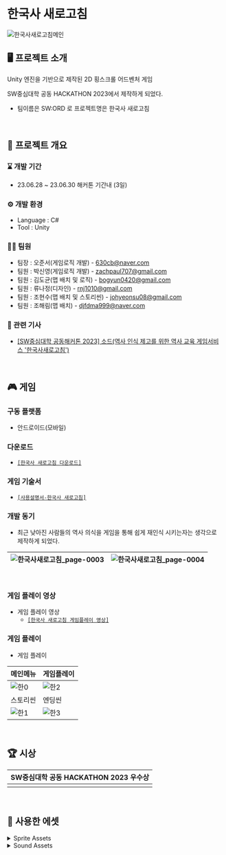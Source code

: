 
# 한국사 새로고침


![한국사새로고침메인](https://github.com/zachpaul7/Conquering_the_Universe_Alone/assets/60610390/40d49322-a5ac-4863-9d4f-185544771493)
<br/>

## 🖥 프로젝트 소개
Unity 엔진을 기반으로 제작된 2D 횡스크롤 어드벤처 게임

SW중심대학 공동 HACKATHON 2023에서 제작하게 되었다. 
 - 팀이름은 SW:ORD 로 프로젝트명은 한국사 새로고침
<br/>

## 📢 프로젝트 개요
### ⌛ 개발 기간
- 23.06.28 ~ 23.06.30 해커톤 기간내 (3일)

### ⚙ 개발 환경
- Language : C#
- Tool : Unity

### 👩‍💻 팀원
- 팀장 : 오준서(게임로직 개발) - 630cb@naver.com
- 팀원 : 박신영(게임로직 개발) - zachpaul707@gmail.com
- 팀원 : 김도균(맵 배치 및 로직) - bogyun0420@gmail.com
- 팀원 : 류나정(디자인) - rnj1010@gmail.com
- 팀원 : 조현수(맵 배치 및 스토리씬) - johyeonsu08@gmail.com
- 팀원 : 조해림(맵 배치) - djfdma999@naver.com

### 🎤 관련 기사
- [[SW중심대학 공동해커톤 2023] 소드(역사 인식 제고를 위한 역사 교육 게임서비스 '한국사새로고침')](https://www.swuniv.kr/540522002/?q=YToxOntzOjEyOiJrZXl3b3JkX3R5cGUiO3M6MzoiYWxsIjt9&bmode=view&idx=16848119&t=board)

<br/>

## 🎮 게임
### 구동 플랫폼 
- 안드로이드(모바일)

### 다운로드
- [```[한국사 새로고침 다운로드]```](https://drive.google.com/file/d/1iYR1XKL40q9eGClYF31LF_TV4f4eMfwh/view?usp=drive_link)

### 게임 기술서
- [```[사용설명서-한국사 새로고침]```](https://drive.google.com/file/d/1llRuHy0xQjvjzFEqB4ZznF2j7diB028A/view?usp=drive_link)
  
### 개발 동기
 - 최근 낮아진 사람들의 역사 의식을 게임을 통해 쉽게 재인식 시키는자는 생각으로 제작하게 되었다.
   
|![한국사새로고침_page-0003](https://github.com/zachpaul7/Conquering_the_Universe_Alone/assets/60610390/70df37fc-569e-4379-a1f0-eae6098c70ec)|![한국사새로고침_page-0004](https://github.com/zachpaul7/Conquering_the_Universe_Alone/assets/60610390/ae2e70dc-4ee5-4d4b-b317-a3cea6e2b4ac)|
|------|---|
<br/>

### 게임 플레이 영상
- 게임 플레이 영상
  - [```[한국사 새로고침 게임플레이 영상]```]([https://drive.google.com/file/d/1llRuHy0xQjvjzFEqB4ZznF2j7diB028A/view?usp=drive_link](https://drive.google.com/file/d/1BnIbWBd6cL5npPdvqQrUmOgPrKxAYe3Q/view?usp=drive_link))

### 게임 플레이
- 게임 플레이
  
|메인메뉴|게임플레이|
|---|---|
|![한0](https://github.com/zachpaul7/Conquering_the_Universe_Alone/assets/60610390/2d243d78-258c-45a9-9496-4674aabd2499)|![한2](https://github.com/zachpaul7/Conquering_the_Universe_Alone/assets/60610390/9ff766b2-2d7e-4bbd-ac3c-bf2f36d23b2a)|
|스토리씬|엔딩씬| 
|![한1](https://github.com/zachpaul7/Conquering_the_Universe_Alone/assets/60610390/47c3b3dd-06b8-412b-b860-fb472a74bc64)|![한3](https://github.com/zachpaul7/Conquering_the_Universe_Alone/assets/60610390/b5d17fdc-4913-4634-8528-f801cd2ecd0e)|
<br/>

## 🏆 시상
|SW중심대학 공동 HACKATHON 2023 **우수상**|
|---|
||
<br/>

## 🛒 사용한 에셋

<details>
  <summary>Sprite Assets</summary>
[Pixel Art Platformer](https://assetstore.unity.com/packages/2d/environments/pixel-art-platformer-village-props-166114/) <br/>
[Sunny Land](https://assetstore.unity.com/packages/2d/characters/sunny-land-103349) <br/>
[Medieval pixel art asset FREE](https://assetstore.unity.com/packages/2d/environments/medieval-pixel-art-asset-free-130131) <br/>
[Free- Adventure Pack – Grassland](https://anokolisa.itch.io/basic-140-tiles-grassland-and-mines) <br/>
[GUNNER – ANIMATED CHARACTER](https://secrethideout.itch.io/team-wars-platformer-battle) <br/>
[Fire_Warrior](https://dreamir.itch.io/fire-warrior) <br/>
[FREE-2D Pixel Art Character Asser Pack](https://zegley.itch.io/2d-platformermetroidvania-asset-pack) <br/>
Logic - [Dotween](https://assetstore.unity.com) <br/>
Font - "Neo둥근모" and"NeoDunggeunmo" / Copyright © 2017-2022, Eunbin Jeong (Dalgona.) project-neodgm@dalgona.dev <br/>
</details>

<details>
  <summary>Sound Assets</summary>
[Echoes Of War](https://filmmusic.io/song/11091-echoes-of-war) <br/>
[Preparing The Epic War](https://filmmusic.io/song/6351-preparing-the-epic-war/) <br/>
[シャキーン3](https://soundeffect-lab.info/sound/anime/) <br/>
[爆発1](https://soundeffect-lab.info/sound/anime) <br/>
[男衆「喝！」](https://soundeffect-lab.info/sound/anime) <br/>
[男衆「オウ！」](https://soundeffect-lab.info/sound/anime) <br/>
https://drive.google.com/drive/folders/1dQh4YkQQxPgPUTduK_5jdTjWsChrgHLk <br/>
[[Track 18] Jump Sound Effect](https://www.youtube.com/watch?v=DtVfNScxs2c) <br/> 
</details>

